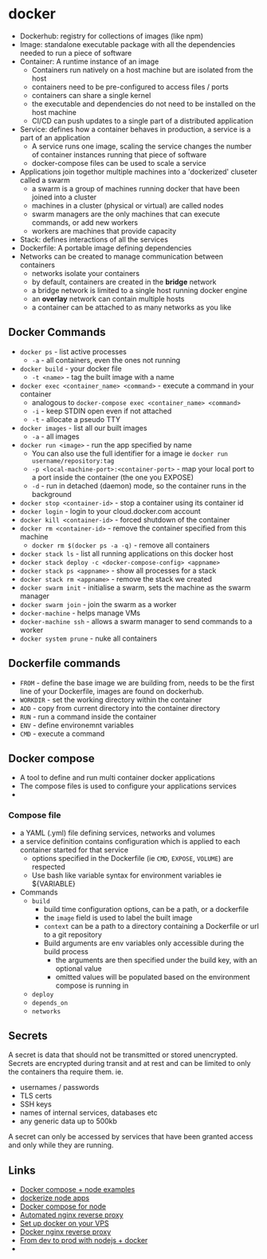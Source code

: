 # docker
* Dockerhub: registry for collections of images (like npm)
* Image: standalone executable package with all the dependencies needed to run a piece of software
* Container: A runtime instance of an image
	- Containers run natively on a host machine but are isolated from the host
	- containers need to be pre-configured to access files / ports
	- containers can share a single kernel
	- the executable and dependencies do not need to be installed on the host machine
	- CI/CD can push updates to a single part of a distributed application
* Service: defines how a container behaves in production, a service is a part of an application
	- A service runs one image, scaling the service changes the number of container instances running that piece of software
	- docker-compose files can be used to scale a service
* Applications join togethor multiple machines into a 'dockerized' cluseter called a swarm
	- a swarm is a group of machines running docker that have been joined into a cluster
	- machines in a cluster (physical or virtual) are called nodes
	- swarm managers are the only machines that can execute commands, or add new workers
	- workers are machines that provide capacity
* Stack: defines interactions of all the services
* Dockerfile: A portable image defining dependencies
* Networks can be created to manage communication between containers
	- networks isolate your containers
	- by default, containers are created in the **bridge** network
	- a bridge network is limited to a single host running docker engine
	- an **overlay** network can contain multiple hosts
	- a container can be attached to as many networks as you like

## Docker Commands
- `docker ps` - list active processes
	* `-a` - all containers, even the ones not running
- `docker build` - your docker file
	* `-t <name>` - tag the built image with a name
- `docker exec <container_name> <command>` - execute a command in your container
	* analogous to `docker-compose exec <container_name> <command>`
	* `-i` - keep STDIN open even if not attached
	* `-t` - allocate a pseudo TTY
- `docker images` - list all our built images
	* `-a` - all images
- `docker run <image>` - run the app specified by name
	* You can also use the full identifier for a image ie `docker run username/repository:tag`
	* `-p <local-machine-port>:<container-port>` - map your local port to a port inside the container (the one you EXPOSE)
	* `-d` - run in detached (daemon) mode, so the container runs in the background
- `docker stop <container-id>` - stop a container using its container id
- `docker login` - login to your cloud.docker.com account
- `docker kill <container-id>` - forced shutdown of the container
- `docker rm <container-id>` - remove the container specified from this machine
	* `docker rm $(docker ps -a -q)` - remove all containers
- `docker stack ls` - list all running applications on this docker host
- `docker stack deploy -c <docker-compose-config> <appname>`
- `docker stack ps <appname>` - show all processes for a stack
- `docker stack rm <appname>` - remove the stack we created
- `docker swarm init` - initialise a swarm, sets the machine as the swarm manager
- `docker swarm join` - join the swarm as a worker
- `docker-machine` - helps manage VMs
- `docker-machine ssh` - allows a swarm manager to send commands to a worker
- `docker system prune` - nuke all containers

## Dockerfile commands
* `FROM` - define the base image we are building from, needs to be the first line of your Dockerfile, images are found on dockerhub.
* `WORKDIR` - set the working directory within the container
* `ADD` - copy from current directory into the container directory
* `RUN` - run a command inside the container
* `ENV` - define environemnt variables
* `CMD` - execute a command

## Docker compose
* A tool to define and run multi container docker applications
* The compose files is used to configure your applications services
*
### Compose file
* a YAML (.yml) file defining services, networks and volumes
* a service definition contains configuration which is applied to each container started for that service
	- options specified in the Dockerfile (ie `CMD`, `EXPOSE`, `VOLUME`) are respected
	- Use bash like variable syntax for environment variables ie ${VARIABLE}
* Commands
	- `build`
		* build time configuration options, can be a path, or a dockerfile
		* the `image` field is used to label the built image
		* `context` can be a path to a directory containing a Dockerfile or url to a git repository
		* Build arguments are env variables only accessible during the build process
			- the arguments are then specified under the build key, with an optional value
			- omitted values will be populated based on the environment compose is running in
	- `deploy`
	- `depends_on`
	- `networks`

## Secrets
A secret is data that should not be transmitted or stored unencrypted.
Secrets are encrypted during transit and at rest and can be limited to only the containers tha require them.
ie.
- usernames / passwords
- TLS certs
- SSH keys
- names of internal services, databases etc
- any generic data up to 500kb 

A secret can only be accessed by services that have been granted access and only while they are running.



## Links
* [Docker compose + node examples](https://github.com/b00giZm/docker-compose-nodejs-examples)
* [dockerize node apps](https://buddy.works/guides/how-dockerize-node-application)
* [Docker compose for node](https://blog.codeship.com/using-docker-compose-for-nodejs-development/)
* [Automated nginx reverse proxy](http://jasonwilder.com/blog/2014/03/25/automated-nginx-reverse-proxy-for-docker/)
* [Set up docker on your VPS](http://blog.ssdnodes.com/blog/tutorial-getting-started-with-docker-on-your-vps)
* [Docker nginx reverse proxy](http://blog.ssdnodes.com/blog/tutorial-using-docker-and-nginx-to-host-multiple-websites)
* [From dev to prod with nodejs + docker](https://sloppy.io/from-dev-to-prod-with-nodejs-and-hackathon-starter-using-docker-compose-part-1/)
*
